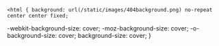 ```yaml
---
permalink: /404.html
title: 404 - page not found
---
```



<style> div {visibility:hidden} ;
	container {visibility:hidden}</style>
	<html { background: url(/static/images/404background.png) no-repeat center center fixed; 
  -webkit-background-size: cover;
  -moz-background-size: cover;
  -o-background-size: cover;
  background-size: cover;
}</html>

